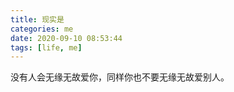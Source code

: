 ```yaml
---
title: 现实是
categories: me
date: 2020-09-10 08:53:44
tags: [life, me]
---
```



没有人会无缘无故爱你，同样你也不要无缘无故爱别人。